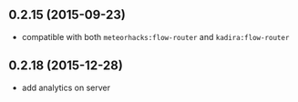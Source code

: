 ## 0.2.15 (2015-09-23)

  - compatible with both `meteorhacks:flow-router` and `kadira:flow-router`

## 0.2.18 (2015-12-28)

  - add analytics on server

